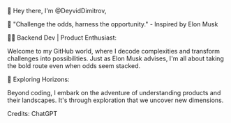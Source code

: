 👋 Hey there, I'm @DeyvidDimitrov,

🚀 "Challenge the odds, harness the opportunity." - Inspired by Elon Musk


👨‍💻 Backend Dev | Product Enthusiast:

Welcome to my GitHub world, where I decode complexities and transform challenges into possibilities. Just as Elon Musk advises, I'm all about taking the bold route even when odds seem stacked.


🌱 Exploring Horizons:

Beyond coding, I embark on the adventure of understanding products and their landscapes. It's through exploration that we uncover new dimensions.

Credits: ChatGPT
